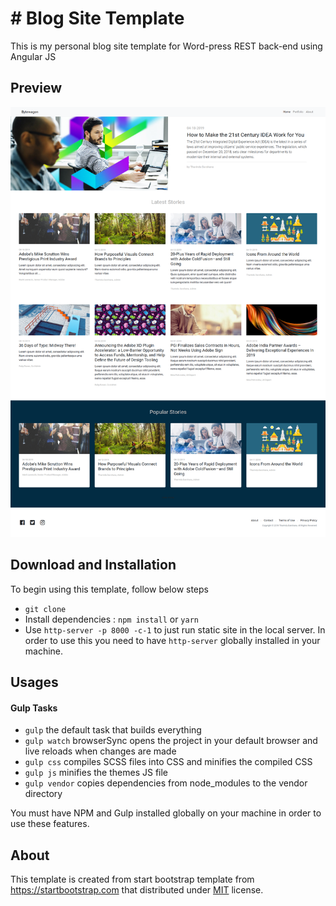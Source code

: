 # # Blog Site Template

This is my personal blog site template for Word-press REST back-end using Angular JS

## Preview

![](Bytewagon_Home.png)

## Download and Installation

To begin using this template, follow below steps
* `git clone`
* Install dependencies : `npm install` or `yarn`
* Use `http-server -p 8000 -c-1` to just run static site in the local server. In order to use this you need to have `http-server` globally installed in your machine.

## Usages

#### Gulp Tasks

- `gulp` the default task that builds everything
- `gulp watch` browserSync opens the project in your default browser and live reloads when changes are made
- `gulp css` compiles SCSS files into CSS and minifies the compiled CSS
- `gulp js` minifies the themes JS file
- `gulp vendor` copies dependencies from node_modules to the vendor directory

You must have NPM and Gulp installed globally on your machine in order to use these features.

## About

This template is created from start bootstrap template from https://startbootstrap.com that distributed under [MIT](https://github.com/BlackrockDigital/startbootstrap-landing-page/blob/gh-pages/LICENSE) license. 
